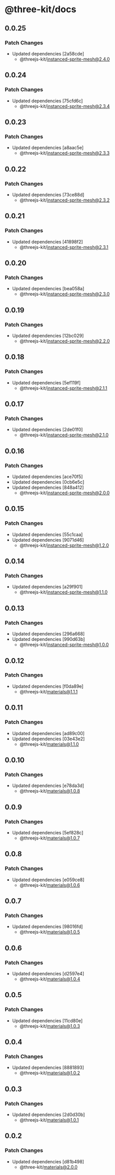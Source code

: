 # @three-kit/docs

## 0.0.25

### Patch Changes

- Updated dependencies [2a58cde]
  - @threejs-kit/instanced-sprite-mesh@2.4.0

## 0.0.24

### Patch Changes

- Updated dependencies [75cfd6c]
  - @threejs-kit/instanced-sprite-mesh@2.3.4

## 0.0.23

### Patch Changes

- Updated dependencies [a8aac5e]
  - @threejs-kit/instanced-sprite-mesh@2.3.3

## 0.0.22

### Patch Changes

- Updated dependencies [73ce88d]
  - @threejs-kit/instanced-sprite-mesh@2.3.2

## 0.0.21

### Patch Changes

- Updated dependencies [41898f2]
  - @threejs-kit/instanced-sprite-mesh@2.3.1

## 0.0.20

### Patch Changes

- Updated dependencies [bea058a]
  - @threejs-kit/instanced-sprite-mesh@2.3.0

## 0.0.19

### Patch Changes

- Updated dependencies [12bc029]
  - @threejs-kit/instanced-sprite-mesh@2.2.0

## 0.0.18

### Patch Changes

- Updated dependencies [5ef119f]
  - @threejs-kit/instanced-sprite-mesh@2.1.1

## 0.0.17

### Patch Changes

- Updated dependencies [2de01f0]
  - @threejs-kit/instanced-sprite-mesh@2.1.0

## 0.0.16

### Patch Changes

- Updated dependencies [ace70f5]
- Updated dependencies [0cb6e5c]
- Updated dependencies [848a412]
  - @threejs-kit/instanced-sprite-mesh@2.0.0

## 0.0.15

### Patch Changes

- Updated dependencies [55c1caa]
- Updated dependencies [9071d46]
  - @threejs-kit/instanced-sprite-mesh@1.2.0

## 0.0.14

### Patch Changes

- Updated dependencies [a29f901]
  - @threejs-kit/instanced-sprite-mesh@1.1.0

## 0.0.13

### Patch Changes

- Updated dependencies [296a668]
- Updated dependencies [990d63b]
  - @threejs-kit/instanced-sprite-mesh@1.0.0

## 0.0.12

### Patch Changes

- Updated dependencies [f0da89e]
  - @threejs-kit/materials@1.1.1

## 0.0.11

### Patch Changes

- Updated dependencies [ad89c00]
- Updated dependencies [03e43e2]
  - @threejs-kit/materials@1.1.0

## 0.0.10

### Patch Changes

- Updated dependencies [e78da3d]
  - @threejs-kit/materials@1.0.8

## 0.0.9

### Patch Changes

- Updated dependencies [5ef828c]
  - @threejs-kit/materials@1.0.7

## 0.0.8

### Patch Changes

- Updated dependencies [e059ce8]
  - @threejs-kit/materials@1.0.6

## 0.0.7

### Patch Changes

- Updated dependencies [98016fd]
  - @threejs-kit/materials@1.0.5

## 0.0.6

### Patch Changes

- Updated dependencies [d2597e4]
  - @threejs-kit/materials@1.0.4

## 0.0.5

### Patch Changes

- Updated dependencies [11cd80e]
  - @threejs-kit/materials@1.0.3

## 0.0.4

### Patch Changes

- Updated dependencies [8881893]
  - @threejs-kit/materials@1.0.2

## 0.0.3

### Patch Changes

- Updated dependencies [2d0d30b]
  - @threejs-kit/materials@1.0.1

## 0.0.2

### Patch Changes

- Updated dependencies [d81b498]
  - @three-kit/materials@2.0.0
